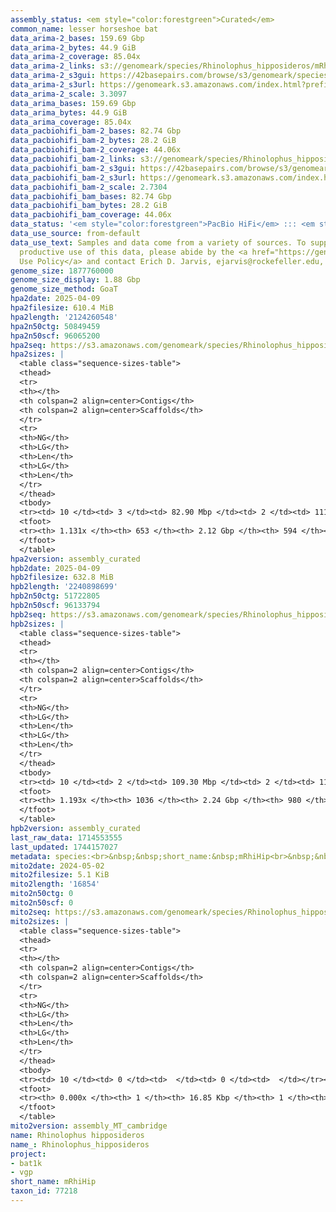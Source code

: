 ```yaml
---
assembly_status: <em style="color:forestgreen">Curated</em>
common_name: lesser horseshoe bat
data_arima-2_bases: 159.69 Gbp
data_arima-2_bytes: 44.9 GiB
data_arima-2_coverage: 85.04x
data_arima-2_links: s3://genomeark/species/Rhinolophus_hipposideros/mRhiHip2/genomic_data/arima/<br>
data_arima-2_s3gui: https://42basepairs.com/browse/s3/genomeark/species/Rhinolophus_hipposideros/mRhiHip2/genomic_data/arima/
data_arima-2_s3url: https://genomeark.s3.amazonaws.com/index.html?prefix=species/Rhinolophus_hipposideros/mRhiHip2/genomic_data/arima/
data_arima-2_scale: 3.3097
data_arima_bases: 159.69 Gbp
data_arima_bytes: 44.9 GiB
data_arima_coverage: 85.04x
data_pacbiohifi_bam-2_bases: 82.74 Gbp
data_pacbiohifi_bam-2_bytes: 28.2 GiB
data_pacbiohifi_bam-2_coverage: 44.06x
data_pacbiohifi_bam-2_links: s3://genomeark/species/Rhinolophus_hipposideros/mRhiHip2/genomic_data/pacbio_hifi/<br>
data_pacbiohifi_bam-2_s3gui: https://42basepairs.com/browse/s3/genomeark/species/Rhinolophus_hipposideros/mRhiHip2/genomic_data/pacbio_hifi/
data_pacbiohifi_bam-2_s3url: https://genomeark.s3.amazonaws.com/index.html?prefix=species/Rhinolophus_hipposideros/mRhiHip2/genomic_data/pacbio_hifi/
data_pacbiohifi_bam-2_scale: 2.7304
data_pacbiohifi_bam_bases: 82.74 Gbp
data_pacbiohifi_bam_bytes: 28.2 GiB
data_pacbiohifi_bam_coverage: 44.06x
data_status: '<em style="color:forestgreen">PacBio HiFi</em> ::: <em style="color:forestgreen">Arima</em>'
data_use_source: from-default
data_use_text: Samples and data come from a variety of sources. To support fair and
  productive use of this data, please abide by the <a href="https://genome10k.soe.ucsc.edu/data-use-policies/">Data
  Use Policy</a> and contact Erich D. Jarvis, ejarvis@rockefeller.edu, with any questions.
genome_size: 1877760000
genome_size_display: 1.88 Gbp
genome_size_method: GoaT
hpa2date: 2025-04-09
hpa2filesize: 610.4 MiB
hpa2length: '2124260548'
hpa2n50ctg: 50849459
hpa2n50scf: 96065200
hpa2seq: https://s3.amazonaws.com/genomeark/species/Rhinolophus_hipposideros/mRhiHip2/assembly_curated/mRhiHip2.hap1.cur.20250409.fasta.gz
hpa2sizes: |
  <table class="sequence-sizes-table">
  <thead>
  <tr>
  <th></th>
  <th colspan=2 align=center>Contigs</th>
  <th colspan=2 align=center>Scaffolds</th>
  </tr>
  <tr>
  <th>NG</th>
  <th>LG</th>
  <th>Len</th>
  <th>LG</th>
  <th>Len</th>
  </tr>
  </thead>
  <tbody>
  <tr><td> 10 </td><td> 3 </td><td> 82.90 Mbp </td><td> 2 </td><td> 111.71 Mbp </td></tr><tr><td> 20 </td><td> 5 </td><td> 76.41 Mbp </td><td> 4 </td><td> 109.58 Mbp </td></tr><tr><td> 30 </td><td> 8 </td><td> 67.69 Mbp </td><td> 5 </td><td> 107.74 Mbp </td></tr><tr><td> 40 </td><td> 10 </td><td> 60.21 Mbp </td><td> 7 </td><td> 101.59 Mbp </td></tr><tr style="background-color:#cccccc;"><td> 50 </td><td> 14 </td><td style="background-color:#88ff88;"> 50.85 Mbp </td><td> 9 </td><td style="background-color:#88ff88;"> 96.07 Mbp </td></tr><tr><td> 60 </td><td> 18 </td><td> 43.73 Mbp </td><td> 11 </td><td> 89.98 Mbp </td></tr><tr><td> 70 </td><td> 23 </td><td> 34.50 Mbp </td><td> 13 </td><td> 77.73 Mbp </td></tr><tr><td> 80 </td><td> 29 </td><td> 28.32 Mbp </td><td> 16 </td><td> 67.69 Mbp </td></tr><tr><td> 90 </td><td> 36 </td><td> 23.68 Mbp </td><td> 19 </td><td> 58.39 Mbp </td></tr><tr><td> 100 </td><td> 47 </td><td> 13.90 Mbp </td><td> 23 </td><td> 45.84 Mbp </td></tr></tbody>
  <tfoot>
  <tr><th> 1.131x </th><th> 653 </th><th> 2.12 Gbp </th><th> 594 </th><th> 2.12 Gbp </th></tr>
  </tfoot>
  </table>
hpa2version: assembly_curated
hpb2date: 2025-04-09
hpb2filesize: 632.8 MiB
hpb2length: '2240898699'
hpb2n50ctg: 51722805
hpb2n50scf: 96133794
hpb2seq: https://s3.amazonaws.com/genomeark/species/Rhinolophus_hipposideros/mRhiHip2/assembly_curated/mRhiHip2.hap2.cur.20250409.fasta.gz
hpb2sizes: |
  <table class="sequence-sizes-table">
  <thead>
  <tr>
  <th></th>
  <th colspan=2 align=center>Contigs</th>
  <th colspan=2 align=center>Scaffolds</th>
  </tr>
  <tr>
  <th>NG</th>
  <th>LG</th>
  <th>Len</th>
  <th>LG</th>
  <th>Len</th>
  </tr>
  </thead>
  <tbody>
  <tr><td> 10 </td><td> 2 </td><td> 109.30 Mbp </td><td> 2 </td><td> 111.62 Mbp </td></tr><tr><td> 20 </td><td> 4 </td><td> 97.59 Mbp </td><td> 4 </td><td> 109.30 Mbp </td></tr><tr><td> 30 </td><td> 6 </td><td> 78.08 Mbp </td><td> 5 </td><td> 107.83 Mbp </td></tr><tr><td> 40 </td><td> 9 </td><td> 68.27 Mbp </td><td> 7 </td><td> 101.72 Mbp </td></tr><tr style="background-color:#cccccc;"><td> 50 </td><td> 12 </td><td style="background-color:#88ff88;"> 51.72 Mbp </td><td> 9 </td><td style="background-color:#88ff88;"> 96.13 Mbp </td></tr><tr><td> 60 </td><td> 16 </td><td> 44.95 Mbp </td><td> 11 </td><td> 89.07 Mbp </td></tr><tr><td> 70 </td><td> 20 </td><td> 38.04 Mbp </td><td> 14 </td><td> 75.66 Mbp </td></tr><tr><td> 80 </td><td> 26 </td><td> 31.88 Mbp </td><td> 16 </td><td> 68.27 Mbp </td></tr><tr><td> 90 </td><td> 32 </td><td> 27.30 Mbp </td><td> 19 </td><td> 58.65 Mbp </td></tr><tr><td> 100 </td><td> 40 </td><td> 17.01 Mbp </td><td> 23 </td><td> 45.98 Mbp </td></tr></tbody>
  <tfoot>
  <tr><th> 1.193x </th><th> 1036 </th><th> 2.24 Gbp </th><th> 980 </th><th> 2.24 Gbp </th></tr>
  </tfoot>
  </table>
hpb2version: assembly_curated
last_raw_data: 1714553555
last_updated: 1744157027
metadata: species:<br>&nbsp;&nbsp;short_name:&nbsp;mRhiHip<br>&nbsp;&nbsp;name:&nbsp;Rhinolophus&nbsp;hipposideros<br>&nbsp;&nbsp;taxon_id:&nbsp;77218<br>&nbsp;&nbsp;common_name:&nbsp;lesser&nbsp;horseshoe&nbsp;bat<br>&nbsp;&nbsp;order:<br>&nbsp;&nbsp;&nbsp;&nbsp;name:&nbsp;Chiroptera<br>&nbsp;&nbsp;family:<br>&nbsp;&nbsp;&nbsp;&nbsp;name:&nbsp;Rhinolophidae<br>&nbsp;&nbsp;individuals:<br>&nbsp;&nbsp;&nbsp;&nbsp;-&nbsp;short_name:&nbsp;mRhiHip2<br>&nbsp;&nbsp;&nbsp;&nbsp;&nbsp;&nbsp;biosample_id:&nbsp;SAMEA113980802<br>&nbsp;&nbsp;&nbsp;&nbsp;&nbsp;&nbsp;sex:&nbsp;female<br>&nbsp;&nbsp;genome_size:&nbsp;1877760000<br>&nbsp;&nbsp;genome_size_method:&nbsp;GoaT<br>&nbsp;&nbsp;project:&nbsp;[&nbsp;bat1k,&nbsp;vgp&nbsp;]<br>
mito2date: 2024-05-02
mito2filesize: 5.1 KiB
mito2length: '16854'
mito2n50ctg: 0
mito2n50scf: 0
mito2seq: https://s3.amazonaws.com/genomeark/species/Rhinolophus_hipposideros/mRhiHip2/assembly_MT_cambridge/mRhiHip2.MT.20240502.fasta.gz
mito2sizes: |
  <table class="sequence-sizes-table">
  <thead>
  <tr>
  <th></th>
  <th colspan=2 align=center>Contigs</th>
  <th colspan=2 align=center>Scaffolds</th>
  </tr>
  <tr>
  <th>NG</th>
  <th>LG</th>
  <th>Len</th>
  <th>LG</th>
  <th>Len</th>
  </tr>
  </thead>
  <tbody>
  <tr><td> 10 </td><td> 0 </td><td>  </td><td> 0 </td><td>  </td></tr><tr><td> 20 </td><td> 0 </td><td>  </td><td> 0 </td><td>  </td></tr><tr><td> 30 </td><td> 0 </td><td>  </td><td> 0 </td><td>  </td></tr><tr><td> 40 </td><td> 0 </td><td>  </td><td> 0 </td><td>  </td></tr><tr style="background-color:#cccccc;"><td> 50 </td><td> 0 </td><td style="background-color:#ff8888;">  </td><td> 0 </td><td style="background-color:#ff8888;">  </td></tr><tr><td> 60 </td><td> 0 </td><td>  </td><td> 0 </td><td>  </td></tr><tr><td> 70 </td><td> 0 </td><td>  </td><td> 0 </td><td>  </td></tr><tr><td> 80 </td><td> 0 </td><td>  </td><td> 0 </td><td>  </td></tr><tr><td> 90 </td><td> 0 </td><td>  </td><td> 0 </td><td>  </td></tr><tr><td> 100 </td><td> 0 </td><td>  </td><td> 0 </td><td>  </td></tr></tbody>
  <tfoot>
  <tr><th> 0.000x </th><th> 1 </th><th> 16.85 Kbp </th><th> 1 </th><th> 16.85 Kbp </th></tr>
  </tfoot>
  </table>
mito2version: assembly_MT_cambridge
name: Rhinolophus hipposideros
name_: Rhinolophus_hipposideros
project:
- bat1k
- vgp
short_name: mRhiHip
taxon_id: 77218
---
```

